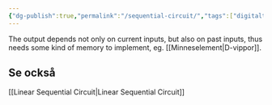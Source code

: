 ```yaml
---
{"dg-publish":true,"permalink":"/sequential-circuit/","tags":["digitalteknik"]}
---
```



The output depends not only on current inputs, but also on past inputs, thus needs some kind of memory to implement, eg. [[Minneselement\|D-vippor]].

## Se också
[[Linear Sequential Circuit\|Linear Sequential Circuit]]